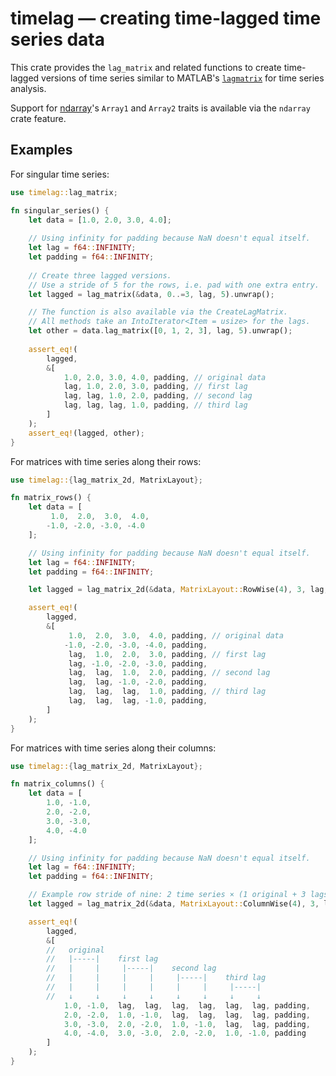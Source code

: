 # timelag — creating time-lagged time series data

This crate provides the `lag_matrix` and related functions to create time-lagged versions of time series similar
to MATLAB's [`lagmatrix`](https://mathworks.com/help/econ/lagmatrix.html) for time series analysis.

Support for [ndarray](https://crates.io/crates/ndarray)'s `Array1` and `Array2` traits is available via the
`ndarray` crate feature.

## Examples

For singular time series:

```rust
use timelag::lag_matrix;

fn singular_series() {
    let data = [1.0, 2.0, 3.0, 4.0];
    
    // Using infinity for padding because NaN doesn't equal itself.
    let lag = f64::INFINITY;
    let padding = f64::INFINITY;
    
    // Create three lagged versions.
    // Use a stride of 5 for the rows, i.e. pad with one extra entry.
    let lagged = lag_matrix(&data, 0..=3, lag, 5).unwrap();

    // The function is also available via the CreateLagMatrix.
    // All methods take an IntoIterator<Item = usize> for the lags.
    let other = data.lag_matrix([0, 1, 2, 3], lag, 5).unwrap();
    
    assert_eq!(
        lagged,
        &[
            1.0, 2.0, 3.0, 4.0, padding, // original data
            lag, 1.0, 2.0, 3.0, padding, // first lag
            lag, lag, 1.0, 2.0, padding, // second lag
            lag, lag, lag, 1.0, padding, // third lag
        ]
    );
    assert_eq!(lagged, other);
}
```

For matrices with time series along their rows:

```rust
use timelag::{lag_matrix_2d, MatrixLayout};

fn matrix_rows() {
    let data = [
         1.0,  2.0,  3.0,  4.0,
        -1.0, -2.0, -3.0, -4.0
    ];

    // Using infinity for padding because NaN doesn't equal itself.
    let lag = f64::INFINITY;
    let padding = f64::INFINITY;

    let lagged = lag_matrix_2d(&data, MatrixLayout::RowWise(4), 3, lag, 5).unwrap();

    assert_eq!(
        lagged,
        &[
             1.0,  2.0,  3.0,  4.0, padding, // original data
            -1.0, -2.0, -3.0, -4.0, padding,
             lag,  1.0,  2.0,  3.0, padding, // first lag
             lag, -1.0, -2.0, -3.0, padding,
             lag,  lag,  1.0,  2.0, padding, // second lag
             lag,  lag, -1.0, -2.0, padding,
             lag,  lag,  lag,  1.0, padding, // third lag
             lag,  lag,  lag, -1.0, padding,
        ]
    );
}
```

For matrices with time series along their columns:

```rust
use timelag::{lag_matrix_2d, MatrixLayout};

fn matrix_columns() {
    let data = [
        1.0, -1.0,
        2.0, -2.0,
        3.0, -3.0,
        4.0, -4.0
    ];

    // Using infinity for padding because NaN doesn't equal itself.
    let lag = f64::INFINITY;
    let padding = f64::INFINITY;

    // Example row stride of nine: 2 time series × (1 original + 3 lags) + 1 extra padding.
    let lagged = lag_matrix_2d(&data, MatrixLayout::ColumnWise(4), 3, lag, 9).unwrap();

    assert_eq!(
        lagged,
        &[
        //   original
        //   |-----|    first lag
        //   |     |     |-----|    second lag
        //   |     |     |     |     |-----|    third lag
        //   |     |     |     |     |     |     |-----|
        //   ↓     ↓     ↓     ↓     ↓     ↓     ↓     ↓
            1.0, -1.0,  lag,  lag,  lag,  lag,  lag,  lag, padding,
            2.0, -2.0,  1.0, -1.0,  lag,  lag,  lag,  lag, padding,
            3.0, -3.0,  2.0, -2.0,  1.0, -1.0,  lag,  lag, padding,
            4.0, -4.0,  3.0, -3.0,  2.0, -2.0,  1.0, -1.0, padding
        ]
    );
}
```
